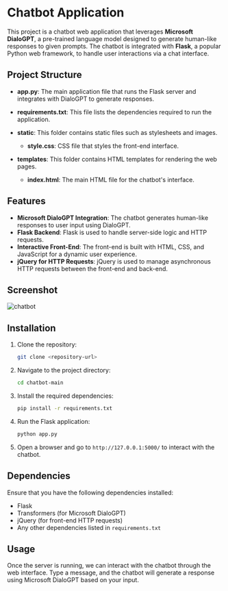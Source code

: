 
# Chatbot Application

This project is a chatbot web application that leverages **Microsoft DialoGPT**, a pre-trained language model designed to generate human-like responses to given prompts. The chatbot is integrated with **Flask**, a popular Python web framework, to handle user interactions via a chat interface.

## Project Structure

- **app.py**: The main application file that runs the Flask server and integrates with DialoGPT to generate responses.
- **requirements.txt**: This file lists the dependencies required to run the application.
- **static**: This folder contains static files such as stylesheets and images.
  - **style.css**: CSS file that styles the front-end interface.
  
- **templates**: This folder contains HTML templates for rendering the web pages.
  - **index.html**: The main HTML file for the chatbot's interface.

## Features

- **Microsoft DialoGPT Integration**: The chatbot generates human-like responses to user input using DialoGPT.
- **Flask Backend**: Flask is used to handle server-side logic and HTTP requests.
- **Interactive Front-End**: The front-end is built with HTML, CSS, and JavaScript for a dynamic user experience.
- **jQuery for HTTP Requests**: jQuery is used to manage asynchronous HTTP requests between the front-end and back-end.

## Screenshot
![chatbot](https://github.com/user-attachments/assets/81bf0a2f-7258-4744-8ad2-4863e0440186)

    

## Installation

1. Clone the repository:
   ```bash
   git clone <repository-url>
   ```

2. Navigate to the project directory:
   ```bash
   cd chatbot-main
   ```

3. Install the required dependencies:
   ```bash
   pip install -r requirements.txt
   ```

4. Run the Flask application:
   ```bash
   python app.py
   ```

5. Open a browser and go to `http://127.0.0.1:5000/` to interact with the chatbot.

## Dependencies

Ensure that you have the following dependencies installed:

- Flask
- Transformers (for Microsoft DialoGPT)
- jQuery (for front-end HTTP requests)
- Any other dependencies listed in `requirements.txt`

## Usage

Once the server is running, we can interact with the chatbot through the web interface. Type a message, and the chatbot will generate a response using Microsoft DialoGPT based on your input.

